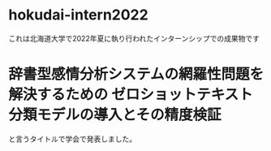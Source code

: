 # hokudai-intern2022
これは北海道大学で2022年夏に執り行われたインターンシップでの成果物です
# 辞書型感情分析システムの網羅性問題を解決するための ゼロショットテキスト分類モデルの導入とその精度検証
と言うタイトルで学会で発表しました。
